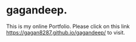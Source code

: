 # gagandeep.
This is my online Portfolio. Please click on this link https://gagan8287.github.io/gagandeep/ to visit.
